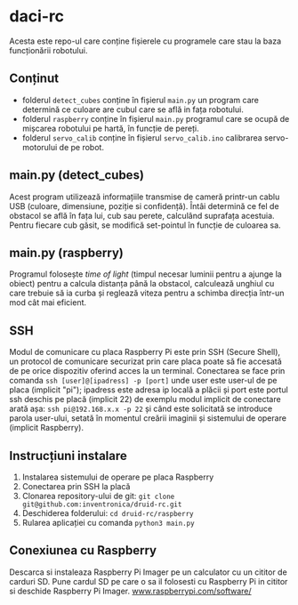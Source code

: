 # daci-rc

Acesta este repo-ul care conține fișierele cu programele care stau la baza funcționării robotului.

## Conținut

- folderul `detect_cubes` conține în fișierul `main.py` un program care determină ce culoare are cubul care se află in fața robotului.
- folderul `raspberry` conține în fișierul `main.py` programul care se ocupă de mișcarea robotului pe hartă, în funcție de pereți.
- folderul `servo_calib` conține în fișierul `servo_calib.ino` calibrarea servo-motorului de pe robot.

## main.py (detect_cubes)

Acest program utilizează informațiile transmise de cameră printr-un cablu USB (culoare, dimensiune, poziție si confidență). Întâi determină ce fel de obstacol se află în fața lui, cub sau perete, calculând suprafața acestuia. Pentru fiecare cub găsit, se modifică set-pointul în funcție de culoarea sa. 

## main.py (raspberry)

Programul folosește *time of light* (timpul necesar luminii pentru a ajunge la obiect) pentru a calcula distanța până la obstacol, calculează unghiul cu care trebuie să ia curba și reglează viteza pentru a schimba direcția într-un mod cât mai eficient. 

## SSH

Modul de comunicare cu placa Raspberry Pi este prin SSH (Secure Shell), un protocol de comunicare securizat prin care placa poate să fie accesată de pe orice dispozitiv oferind acces la un terminal. Conectarea se face prin comanda `ssh [user]@[ipadress] -p [port]` unde user este user-ul de pe placa (implicit "pi"); ipadress este adresa ip locală a plăcii și port este portul ssh deschis pe placă (implicit 22) de exemplu modul implicit de conectare arată așa: `ssh pi@192.168.x.x -p 22` și când este solicitată se introduce parola user-ului, setată în momentul creării imaginii și sistemului de operare (implicit Raspberry). 

## Instrucțiuni instalare 

1. Instalarea sistemului de operare pe placa Raspberry
2. Conectarea prin SSH la placă
3. Clonarea repository-ului de git: `git clone git@github.com:inventronica/druid-rc.git` 
4. Deschiderea folderului: `cd druid-rc/raspberry`
5. Rularea aplicației cu comanda `python3 main.py`

## Conexiunea cu Raspberry 

Descarca si instaleaza Raspberry Pi Imager pe un calculator cu un cititor de carduri SD. Pune cardul SD pe care o sa il folosesti cu Raspberry Pi in cititor si deschide Raspberry Pi Imager. 
www.raspberrypi.com/software/
